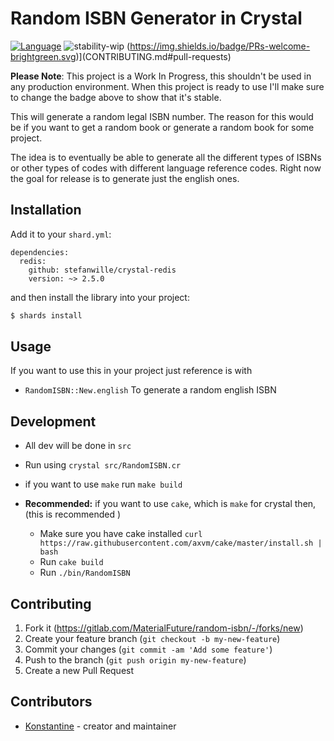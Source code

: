 # Random ISBN Generator in Crystal

[![Language](https://img.shields.io/badge/language-crystal-776791.svg)](https://github.com/crystal-lang/crystal)
![stability-wip](https://img.shields.io/badge/stability-work_in_progress-lightgrey.svg)
(https://img.shields.io/badge/PRs-welcome-brightgreen.svg)](CONTRIBUTING.md#pull-requests)

**Please Note**: This project is a Work In Progress, this shouldn't be used in any production environment. When this project is ready to use I'll make sure to change the badge above to show that it's stable.

This will generate a random legal ISBN number. The reason for this would be if you want to get a random book or generate a random book for some project.

The idea is to eventually be able to generate all the different types of ISBNs or other types of codes with different language reference codes. Right now the goal for release is to generate just the english ones.

## Installation

Add it to your `shard.yml`:

```crystal
dependencies:
  redis:
    github: stefanwille/crystal-redis
    version: ~> 2.5.0
```

and then install the library into your project:

```bash
$ shards install
```


## Usage

If you want to use this in your project just reference is with 
- `RandomISBN::New.english` To generate a random english ISBN

## Development

- All dev will be done in `src`
- Run using `crystal src/RandomISBN.cr`

- if you want to use `make` run `make build`
- **Recommended:** if you want to use `cake`, which is `make` for crystal then, (this is recommended )
  - Make sure you have cake installed `curl https://raw.githubusercontent.com/axvm/cake/master/install.sh | bash`
  - Run `cake build`
  - Run `./bin/RandomISBN`

## Contributing

1. Fork it (<https://gitlab.com/MaterialFuture/random-isbn/-/forks/new>)
2. Create your feature branch (`git checkout -b my-new-feature`)
3. Commit your changes (`git commit -am 'Add some feature'`)
4. Push to the branch (`git push origin my-new-feature`)
5. Create a new Pull Request

## Contributors

- [Konstantine](https://gitlab.com/materialfuture) - creator and maintainer
